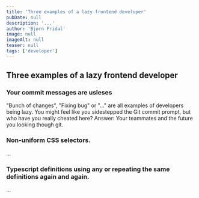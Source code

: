 ```yaml
---
title: 'Three examples of a lazy frontend developer'
pubDate: null
description: '...'
author: 'Bjørn Fridal'
image: null
imageAlt: null
teaser: null
tags: ['developer']
---
```


## Three examples of a lazy frontend developer

### Your commit messages are usleses

"Bunch of changes", "Fixing bug" or "..." are all examples of developers being lazy. You might feel like you sidestepped the Git commit prompt, but who have you really cheated here? Answer: Your teammates and the future you looking though git.

### Non-uniform CSS selectors.

...

### Typescript definitions using any or repeating the same definitions again and again.

...

